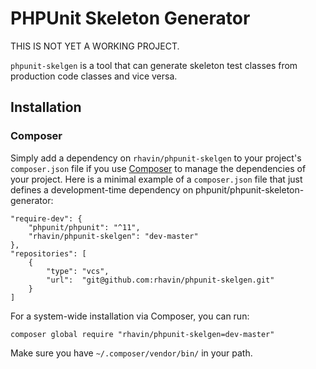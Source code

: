 # PHPUnit Skeleton Generator

THIS IS NOT YET A WORKING PROJECT.

`phpunit-skelgen` is a tool that can generate skeleton test classes from production code classes and vice versa.

## Installation

### Composer

Simply add a dependency on `rhavin/phpunit-skelgen` to your project's `composer.json` file if you use [Composer](http://getcomposer.org/) to manage the dependencies of your project. Here is a minimal example of a `composer.json` file that just defines a development-time dependency on phpunit/phpunit-skeleton-generator:

    "require-dev": {
        "phpunit/phpunit": "^11",
        "rhavin/phpunit-skelgen": "dev-master"
    },
    "repositories": [
        {
            "type": "vcs",
            "url":  "git@github.com:rhavin/phpunit-skelgen.git"
        }
    ]

For a system-wide installation via Composer, you can run:

    composer global require "rhavin/phpunit-skelgen=dev-master"

Make sure you have `~/.composer/vendor/bin/` in your path.

